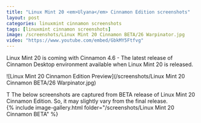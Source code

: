 ```yaml
---
title: "Linux Mint 20 <em>Ulyana</em> Cinnamon Edition screenshots"
layout: post
categories: linuxmint cinnamon screenshots
tags: [linuxmint cinnamon screenshots]
image: /screenshots/Linux Mint 20 Cinnamon BETA/26 Warpinator.jpg
video: "https://www.youtube.com/embed/GbkMY5Ftfvg"
---
```


Linux Mint 20 is coming with Cinnamon 4.6 - The latest release of Cinnamon Desktop environment available when Linux Mint 20 is released.

![Linux Mint 20 Cinnamon Edition Preview](/screenshots/Linux Mint 20 Cinnamon BETA/26 Warpinator.jpg)

<div class="alert alert-info">T
The below screenshots are captured from BETA release of Linux Mint 20 Cinnamon Edition. So, it may slightly vary from the final release.</div>
{% include image-gallery.html folder="/screenshots/Linux Mint 20 Cinnamon BETA" %}




